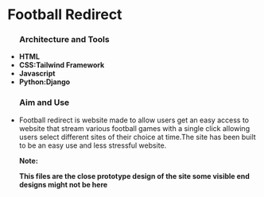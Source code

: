 # Football Redirect 
<html>
<body>
<ul>
<h3>Architecture and Tools</h3>
<li><b>HTML</b></li>
<li><b>CSS:Tailwind Framework</b></li>
<li><b>Javascript</b></li>
<li><b>Python:Django</b></li>
</ul>
<ul>
<h3>Aim and Use</h3>
<li>Football redirect is website made to allow users get an easy access to website that stream various football games
with a single click allowing users select different sites of their choice at time.The site has been built to be an easy use and less stressful website.</li>
</ul>
<ul>
<b>Note:
<p>This files are the close prototype design of the site some visible end designs might not be here</p>
</b>
</body>
</html>
